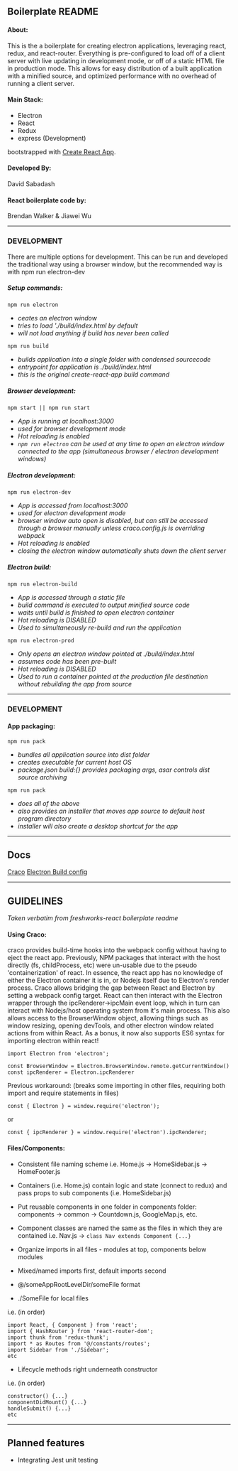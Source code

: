 ## Boilerplate README

#### About:

This is the a boilerplate for creating electron applications, leveraging react, redux, and react-router.
Everything is pre-configured to load off of a client server with live updating in development mode, or off of a static HTML file in production mode.
This allows for easy distribution of a built application with a minified source, and optimized performance with no overhead of running a client server.

#### Main Stack:

- Electron
- React
- Redux
- express (Development)

bootstrapped with [Create React App](https://github.com/facebook/create-react-app).

#### Developed By:

David Sabadash

#### React boilerplate code by:
Brendan Walker & Jiawei Wu

---
### DEVELOPMENT

There are multiple options for development. This can be run and developed the traditional way using a browser window,
but the recommended way is with npm run electron-dev 

##### Setup commands:

`npm run electron`
- *ceates an electron window*
- *tries to load './build/index.html by default*
- *will not load anything if build has never been called*

`npm run build`
- *builds application into a single folder with condensed sourcecode*
- *entrypoint for application is ./build/index.html*
- *this is the original create-react-app build command*

##### Browser development:

`npm start || npm run start`

- *App is running at localhost:3000*
- *used for browser development mode*
- *Hot reloading is enabled*
- *`npm run electron` can be used at any time to open an electron window connected to the app (simultaneous browser / electron development windows)*

##### Electron development:

`npm run electron-dev`

- *App is accessed from localhost:3000*
- *used for electron development mode*
- *browser window auto open is disabled, but can still be accessed through a browser manually unless craco.config.js is overriding webpack*
- *Hot reloading is enabled*
- *closing the electron window automatically shuts down the client server*

##### Electron build:

`npm run electron-build`

- *App is accessed through a static file*
- *build command is executed to output minified source code*
- *waits until build is finished to open electron container*
- *Hot reloading is DISABLED*
- *Used to simultaneously re-build and run the application*

`npm run electron-prod`

- *Only opens an electron window pointed at ./build/index.html*
- *assumes code has been pre-built*
- *Hot reloading is DISABLED*
- *Used to run a container pointed at the production file destination without rebuilding the app from source*

---

### DEVELOPMENT

#### App packaging:

`npm run pack`

- *bundles all application source into dist folder*
- *creates executable for current host OS*
- *package.json build:{} provides packaging args, asar controls dist source archiving*

`npm run pack`

- *does all of the above*
- *also provides an installer that moves app source to default host program directory*
- *installer will also create a desktop shortcut for the app*

---

## Docs
[Craco](https://github.com/sharegate/craco)
[Electron Build config](https://www.electron.build/configuration/configuration)

---

## GUIDELINES
*Taken verbatim from freshworks-react boilerplate readme*

#### Using Craco:
craco provides build-time hooks into the webpack config without having to eject the react app.
Previously, NPM packages that interact with the host directly (fs, childProcess, etc) were un-usable
due to the pseudo 'containerization' of react. In essence, the react app has no knowledge of either the
Electron container it is in, or Nodejs itself due to Electron's render process. Craco allows bridging the gap
between React and Electron by setting a webpack config target. React can then interact with the Electron wrapper
through the ipcRenderer->ipcMain event loop, which in turn can interact with Nodejs/host operating system from it's
main process. This also allows access to the BrowserWindow object, allowing things such as window resizing,
opening devTools, and other electron window related actions from within React.
As a bonus, it now also supports ES6 syntax for importing electron within react! 
```
import Electron from 'electron';

const BrowserWindow = Electron.BrowserWindow.remote.getCurrentWindow()
const ipcRenderer = Electron.ipcRenderer
```
Previous workaround: (breaks some importing in other files, requiring both import and require statements in files)
```
const { Electron } = window.require('electron');
```
or
```
const { ipcRenderer } = window.require('electron').ipcRenderer;
```


#### Files/Components:

- Consistent file naming scheme
i.e. Home.js -> HomeSidebar.js -> HomeFooter.js

- Containers (i.e. Home.js) contain logic and state (connect to redux) and pass props to sub components (i.e. HomeSidebar.js)

- Put reusable components in one folder in components folder: components -> common -> Countdown.js, GoogleMap.js, etc.

- Component classes are named the same as the files in which they are contained
i.e. Nav.js -> ```class Nav extends Component {...}```

- Organize imports in all files - modules at top, components below modules
- Mixed/named imports first, default imports second
- @/someAppRootLevelDir/someFile format
- ./SomeFile for local files

i.e. (in order) 

~~~
import React, { Component } from 'react';
import { HashRouter } from 'react-router-dom';
import thunk from 'redux-thunk';
import * as Routes from '@/constants/routes';
import Sidebar from './Sidebar';
etc
~~~

- Lifecycle methods right underneath constructor

i.e. (in order) 

~~~
constructor() {...}
componentDidMount() {...}
handleSubmit() {...}
etc
~~~

---

## Planned features
- Integrating Jest unit testing
